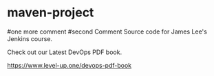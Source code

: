 # maven-project
#one more comment
#second Comment
Source code for James Lee's Jenkins course.

Check out our Latest DevOps PDF book.

https://www.level-up.one/devops-pdf-book
